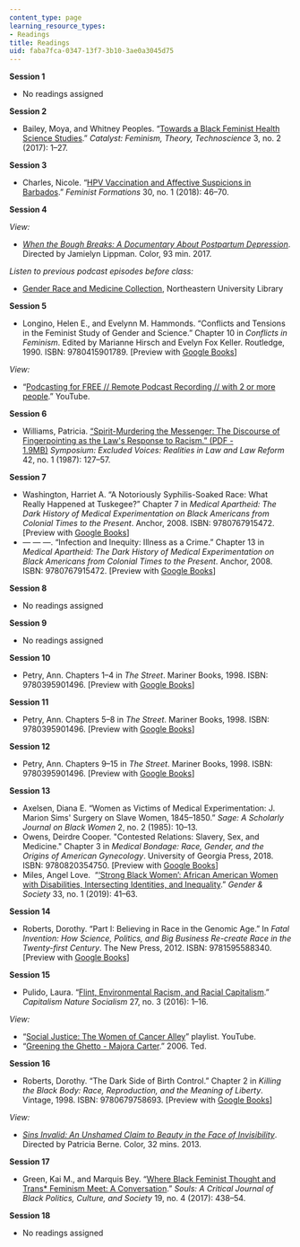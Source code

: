 ```yaml
---
content_type: page
learning_resource_types:
- Readings
title: Readings
uid: faba7fca-0347-13f7-3b10-3ae0a3045d75
---
```


****Session 1****

*   No readings assigned

**Session 2**

*   Bailey, Moya, and Whitney Peoples. “[Towards a Black Feminist Health Science Studies](https://catalystjournal.org/index.php/catalyst/article/view/28844/html_17).” _Catalyst: Feminism, Theory, Technoscience_ 3, no. 2 (2017): 1–27.

**Session 3**

*   Charles, Nicole. “[HPV Vaccination and Affective Suspicions in Barbados](https://muse.jhu.edu/article/692044).” _Feminist Formations_ 30, no. 1 (2018): 46–70.

**Session 4**

_View:_

*   _[When the Bough Breaks: A Documentary About Postpartum Depression](https://www.whentheboughbreaksfilm.com/#!/)_. Directed by Jamielyn Lippman. Color, 93 min. 2017.

_Listen to previous podcast episodes before class:_

*   [Gender Race and Medicine Collection](https://repository.library.northeastern.edu/collections/neu:cj82qp24x), Northeastern University Library

**Session 5**

*   Longino, Helen E., and Evelynn M. Hammonds. “Conflicts and Tensions in the Feminist Study of Gender and Science.” Chapter 10 in _Conflicts in Feminism_. Edited by Marianne Hirsch and Evelyn Fox Keller. Routledge, 1990. ISBN: ‎9780415901789. \[Preview with [Google Books](https://www.google.com/books/edition/Conflicts_in_Feminism/fqG9CgAAQBAJ?hl=en&gbpv=1)\]

_View:_

*   “[Podcasting for FREE // Remote Podcast Recording // with 2 or more people](https://www.youtube.com/watch?v=byWiXp2jlzE).” YouTube.

**Session 6**

*   Williams, Patricia. [“Spirit-Murdering the Messenger: The Discourse of Fingerpointing as the Law's Response to Racism.” (PDF - 1.9MB)](https://repository.law.miami.edu/cgi/viewcontent.cgi?article=2092&context=umlr&httpsredir=1&referer=) _Symposium: Excluded Voices: Realities in Law and Law Reform_ 42, no. 1 (1987): 127–57.

**Session 7**

*   Washington, Harriet A. “A Notoriously Syphilis-Soaked Race: What Really Happened at Tuskegee?” Chapter 7 in _Medical Apartheid: The Dark History of Medical Experimentation on Black Americans from Colonial Times to the Present_. Anchor, 2008. ISBN: ‎9780767915472. \[Preview with [Google Books](https://www.google.com/books/edition/Medical_Apartheid/apGhwRt6A7QC?hl=en&gbpv=1)\]
*   — — —. “Infection and Inequity: Illness as a Crime.” Chapter 13 in _Medical Apartheid: The Dark History of Medical Experimentation on Black Americans from Colonial Times to the Present_. Anchor, 2008. ISBN: ‎9780767915472. \[Preview with [Google Books](https://www.google.com/books/edition/Medical_Apartheid/apGhwRt6A7QC?hl=en&gbpv=1)\]

**Session 8**

*   No readings assigned

**Session 9**

*   No readings assigned

**Session 10**

*   Petry, Ann. Chapters 1–4 in _The Street_. Mariner Books, 1998. ISBN: ‎9780395901496. \[Preview with [Google Books](https://www.google.com/books/edition/The_Street/VZmPAAAAQBAJ?hl=en&gbpv=1)\]

**Session 11**

*   Petry, Ann. Chapters 5–8 in _The Street_. Mariner Books, 1998. ISBN: ‎9780395901496. \[Preview with [Google Books](https://www.google.com/books/edition/The_Street/VZmPAAAAQBAJ?hl=en&gbpv=1)\]

**Session 12**

*   Petry, Ann. Chapters 9–15 in _The Street_. Mariner Books, 1998. ISBN: ‎9780395901496. \[Preview with [Google Books](https://www.google.com/books/edition/The_Street/VZmPAAAAQBAJ?hl=en&gbpv=1)\]

**Session 13**

*   Axelsen, Diana E. “Women as Victims of Medical Experimentation: J. Marion Sims' Surgery on Slave Women, 1845–1850.” _Sage: A Scholarly Journal on Black Women_ 2, no. 2 (1985): 10–13.
*   Owens, Deirdre Cooper. "Contested Relations: Slavery, Sex, and Medicine." Chapter 3 in _Medical Bondage: Race, Gender, and the Origins of American Gynecology_. University of Georgia Press, 2018. ISBN: ‎9780820354750. \[Preview with [Google Books](https://www.google.com/books/edition/Medical_Bondage/ZyE6DwAAQBAJ?hl=en&gbpv=1)\]
*   Miles, Angel Love.  “[‘Strong Black Women’: African American Women with Disabilities, Intersecting Identities, and Inequality](https://journals.sagepub.com/doi/full/10.1177/0891243218814820).” _Gender & Society_ 33, no. 1 (2019): 41–63.

**Session 14**

*   Roberts, Dorothy. “Part I: Believing in Race in the Genomic Age.” In _Fatal Invention: How Science, Politics, and Big Business Re-create Race in the Twenty-first Century_. The New Press, 2012. ISBN: ‎9781595588340. \[Preview with [Google Books](https://www.google.com/books/edition/Fatal_Invention/yb7xxeSczFYC?hl=en&gbpv=1)\]

**Session 15**

*   Pulido, Laura. “[Flint, Environmental Racism, and Racial Capitalism](https://www.tandfonline.com/doi/full/10.1080/10455752.2016.1213013).” _Capitalism Nature Socialism_ 27, no. 3 (2016): 1–16.

_View:_

*   “[Social Justice: The Women of Cancer Alley](https://www.youtube.com/playlist?list=PL2zMrq22-Y2t5jbGmwYB1-o443Daya6e0)” playlist. YouTube.
*   “[Greening the Ghetto - Majora Carter](https://www.ted.com/talks/majora_carter_greening_the_ghetto/transcript?language=en).” 2006. Ted.

**Session 16**

*   Roberts, Dorothy. “The Dark Side of Birth Control.” Chapter 2 in _Killing the Black Body: Race, Reproduction, and the Meaning of Liberty_. Vintage, 1998. ISBN: ‎9780679758693. \[Preview with [Google Books](https://www.google.com/books/edition/Killing_the_Black_Body/nhfSAgAAQBAJ?hl=en&gbpv=1)\]

_View:_

*   _[Sins Invalid: An Unshamed Claim to Beauty in the Face of Invisibility](https://mit.kanopy.com/video/sins-invalid-unashamed-claim-beauty)_. Directed by Patricia Berne. Color, 32 mins. 2013.

**Session 17**

*   Green, Kai M., and Marquis Bey. “[Where Black Feminist Thought and Trans\* Feminism Meet: A Conversation](https://www.tandfonline.com/doi/full/10.1080/10999949.2018.1434365).” _Souls: A Critical Journal of Black Politics, Culture, and Society_ 19, no. 4 (2017): 438–54.

**Session 18**

*   No readings assigned